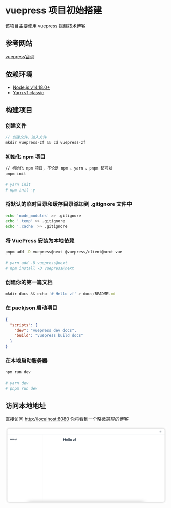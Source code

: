 # vuepress 项目初始搭建

该项目主要使用 vuepress 搭建技术博客

## 参考网站

[vuepress官网](https://v2.vuepress.vuejs.org/zh/guide/getting-started.html#%E6%89%8B%E5%8A%A8%E5%AE%89%E8%A3%85)

## 依赖环境

- [Node.js v14.18.0+](https://nodejs.org/)
- [Yarn v1 classic](https://classic.yarnpkg.com/zh-Hans/)

## 构建项目

### 创建文件

```javascript
// 创建文件、进入文件
mkdir vuepress-zf && cd vuepress-zf
```

### 初始化 npm 项目

```bash
// 初始化 npm 项目, 不论是 npm 、yarn 、pnpm 都可以
pnpm init

# yarn init
# npm init -y
```

### 将默认的临时目录和缓存目录添加到 .gitignore 文件中

```bash
echo 'node_modules' >> .gitignore
echo '.temp' >> .gitignore
echo '.cache' >> .gitignore
```

### 将 VuePress 安装为本地依赖

```bash
pnpm add -D vuepress@next @vuepress/client@next vue

# yarn add -D vuepress@next
# npm install -D vuepress@next
```

### 创建你的第一篇文档

```javascript
mkdir docs && echo '# Hello zf' > docs/README.md
```

### 在 packjson 启动项目

```json
{
  "scripts": {
    "dev": "vuepress dev docs",
    "build": "vuepress build docs"
  }
}
```

### 在本地启动服务器

```bash
npm run dev

# yarn dev
# pnpm run dev
```

## 访问本地地址

直接访问 [http://localhost:8080](http://localhost:8080)
你将看到一个略微兼容的博客

![image.png](/./example-0.png)
